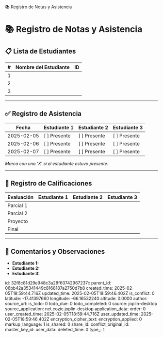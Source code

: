 📚 Registro de Notas y Asistencia

# 📚 Registro de Notas y Asistencia

## 📋 Lista de Estudiantes

| #  | Nombre del Estudiante | ID |
|----|----------------------|----|
| 1  |                      |    |
| 2  |                      |    |
| 3  |                      |    |

---

## ✅ Registro de Asistencia

| Fecha       | Estudiante 1 | Estudiante 2 | Estudiante 3 |
|------------|-------------|-------------|-------------|
| 2025-02-05 | [ ] Presente | [ ] Presente | [ ] Presente |
| 2025-02-06 | [ ] Presente | [ ] Presente | [ ] Presente |
| 2025-02-07 | [ ] Presente | [ ] Presente | [ ] Presente |

*Marca con una 'X' si el estudiante estuvo presente.*

---

## 🎯 Registro de Calificaciones

| Evaluación  | Estudiante 1 | Estudiante 2 | Estudiante 3 |
|------------|-------------|-------------|-------------|
| Parcial 1  |             |             |             |
| Parcial 2  |             |             |             |
| Proyecto   |             |             |             |
| Final      |             |             |             |

---

## 📝 Comentarios y Observaciones
- **Estudiante 1:**
- **Estudiante 2:**
- **Estudiante 3:**


id: 32f8c81d29e948c3a28f60742967237c
parent_id: 06bb42a35341449c8168187a2750d7b8
created_time: 2025-02-05T18:59:44.716Z
updated_time: 2025-02-05T18:59:46.402Z
is_conflict: 0
latitude: -17.41397660
longitude: -66.16532240
altitude: 0.0000
author: 
source_url: 
is_todo: 0
todo_due: 0
todo_completed: 0
source: joplin-desktop
source_application: net.cozic.joplin-desktop
application_data: 
order: 0
user_created_time: 2025-02-05T18:59:44.716Z
user_updated_time: 2025-02-05T18:59:46.402Z
encryption_cipher_text: 
encryption_applied: 0
markup_language: 1
is_shared: 0
share_id: 
conflict_original_id: 
master_key_id: 
user_data: 
deleted_time: 0
type_: 1